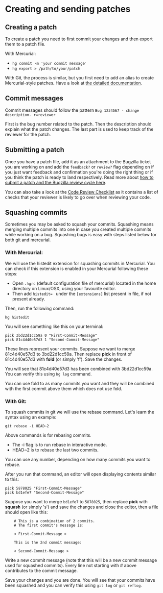 # Creating and sending patches <!--TODO: (in the future: Making Pull Requests)-->

<!-- TODO: this will need to be updated in the future when we move to GitHub -->

## Creating a patch

To create a patch you need to first commit your changes and then export them to a patch file.

With Mercurial:
* `hg commit -m 'your commit message'`
* `hg export > /path/to/your/patch`

With Git, the process is similar, but you first need to add an alias to create Mercurial-style patches. Have a look at [the detailed documentation](https://developer.mozilla.org/en-US/docs/Tools/Contributing#Creating_a_patch_to_check_in).

## Commit messages

Commit messages should follow the pattern `Bug 1234567 - change description. r=reviewer`

First is the bug number related to the patch. Then the description should explain what the patch changes. The last part is used to keep track of the reviewer for the patch.

## Submitting a patch

Once you have a patch file, add it as an attachment to the Bugzilla ticket you are working on and add the `feedback?` or `review?` flag depending on if you just want feedback and confirmation you're doing the right thing or if you think the patch is ready to land respectively. Read more about [how to submit a patch and the Bugzilla review cycle here](https://developer.mozilla.org/en-US/docs/Developer_Guide/How_to_Submit_a_Patch).

You can also take a look at the [Code Review Checklist](./code-reviews.md) as it contains a list of checks that your reviewer is likely to go over when reviewing your code.

## Squashing commits

Sometimes you may be asked to squash your commits. Squashing means merging multiple commits into one in case you created multiple commits while working on a bug. Squashing bugs is easy with steps listed below for both git and mercurial.

### With Mercurial:

We will use the histedit extension for squashing commits in Mercurial. You can check if this extension is enabled in your Mercurial following these steps:
* Open `.hgrc` (default configuration file of mercurial) located in the home directory on Linux/OSX, using your favourite editor.
* Then add `histedit= ` under the `[extensions]` list present in file, if not present already.

Then, run the following command:

`hg histedit`

You will see something like this on your terminal:

```
pick 3bd22d1cc59a 0 "First-Commit-Message"
pick 81c4d40e57d3 1 "Second-Commit-Message"
```

These lines represent your commits. Suppose we want to merge 81c4d40e57d3 to 3bd22d1cc59a. Then replace **pick** in front of 81c4d40e57d3 with **fold** (or simply 'f'). Save the changes.

You will see that 81c4d40e57d3 has been combined with 3bd22d1cc59a. You can verify this using `hg log` command.

You can use fold to as many commits you want and they will be combined with the first commit above them which does not use fold.

### With Git:

To squash commits in git we will use the rebase command. Let's learn the syntax using an example:

`git rebase -i HEAD~2`

Above commands is for rebasing commits.
* The -i flag is to run rebase in interactive mode.
* HEAD~2 is to rebase the last two commits.

You can use any number, depending on how many commits you want to rebase. 

After you run that command, an editor will open displaying contents similar to this:

```
pick 5878025 "First-Commit-Message"
pick bd1efe7 "Second-Commit-Message"
```

Suppose you want to merge `bd1efe7` to `5878025`, then replace **pick** with **squash** (or simply 's') and save the changes and close the editor, then a file should open like this:

```
    # This is a combination of 2 commits.
    # The first commit's message is:

    < First-Commit-Message >

    This is the 2nd commit message:

    < Second-Commit-Message >

```
Write a new commit message (note that this will be a new commit message used for squashed commits). Every line not starting with # above contributes to the commit message.

Save your changes and you are done. You will see that your commits have been squashed and you can verify this using `git log` or `git reflog`.
